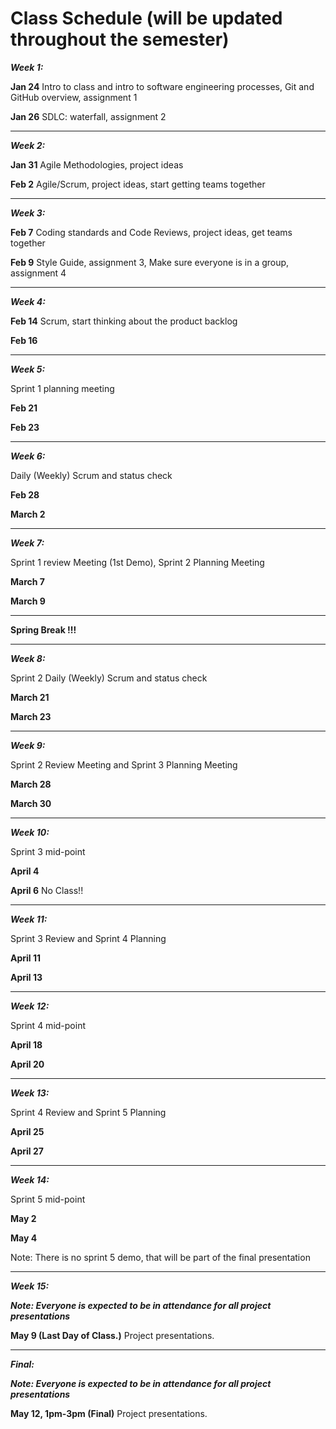 
# Class Schedule (will be updated throughout the semester)

***Week 1:***

**Jan 24** Intro to class and intro to software engineering processes, Git and GitHub overview, assignment 1

**Jan 26** SDLC: waterfall, assignment 2 

---
***Week 2:***


**Jan 31** Agile Methodologies, project ideas

**Feb 2** Agile/Scrum, project ideas, start getting teams together

---
***Week 3:***


**Feb 7** Coding standards and Code Reviews, project ideas, get teams together

**Feb 9** Style Guide, assignment 3, Make sure everyone is in a group, assignment 4 

---
***Week 4:***


**Feb 14** Scrum, start thinking about the product backlog

**Feb 16**

---
***Week 5:*** 

Sprint 1 planning meeting

**Feb 21**

**Feb 23**


---
***Week 6:***

Daily (Weekly) Scrum and status check

**Feb 28**

**March 2**

---
***Week 7:***

Sprint 1 review Meeting (1st Demo), Sprint 2 Planning Meeting

**March 7** 

**March 9**

---
**Spring Break !!!**

---
***Week 8:***

Sprint 2 Daily (Weekly) Scrum and status check

**March 21**

**March 23**

---
***Week 9:***

Sprint 2 Review Meeting and Sprint 3 Planning Meeting

**March 28**

**March 30**

---
***Week 10:***

Sprint 3 mid-point

**April 4**

**April 6** No Class!!

---
***Week 11:***

Sprint 3 Review and Sprint 4 Planning

**April 11** 

**April 13**

---
***Week 12:***

Sprint 4 mid-point 

**April 18**

**April 20**

---
***Week 13:***

Sprint 4 Review and Sprint 5 Planning


**April 25**

**April 27**


---
***Week 14:***

Sprint 5 mid-point 

**May 2**

**May 4**

Note: There is no sprint 5 demo, that will be part of the final presentation

---
***Week 15:***

***Note: Everyone is expected to be in attendance for all project presentations***

**May 9 (Last Day of Class.)** Project presentations.

---
***Final:***

***Note: Everyone is expected to be in attendance for all project presentations***

**May 12, 1pm-3pm (Final)** Project presentations.
